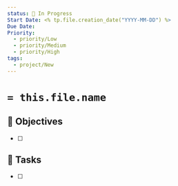 ```yaml
---
status: 🚧 In Progress
Start Date: <% tp.file.creation_date("YYYY-MM-DD") %>
Due Date: 
Priority:
  - priority/Low
  - priority/Medium
  - priority/High
tags:
  - project/New
---
```


# `= this.file.name`



## 🎯 Objectives
- [ ] 

## 📌 Tasks
- [ ] 

